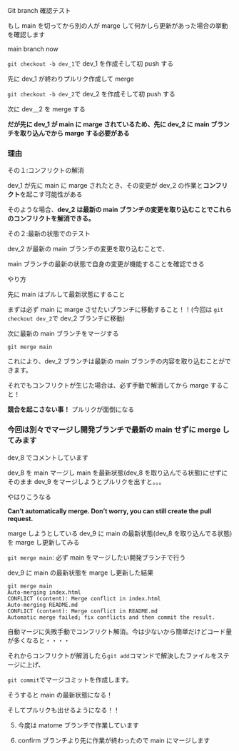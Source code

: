Git branch 確認テスト

もし main を切ってから別の人が marge して何かしら更新があった場合の挙動を確認します

main branch now

`git checkout -b dev_1`で dev_1 を作成そして初 push する

先に dev_1 が終わりプルリク作成して merge

`git checkout -b dev_2`で dev_2 を作成そして初 push する

次に dev＿2 を merge する

**だが先に dev_1 が main に marge されているため、先に dev_2 に main ブランチを取り込んでから marge する必要がある**

### 理由

その１:コンフリクトの解消

dev_1 が先に main に marge されたとき、その変更が dev_2 の作業と**コンフリクト**を起こす可能性がある

そのような場合、**dev_2 は最新の main ブランチの変更を取り込むことでこれらのコンフリクトを解消できる。**

その２:最新の状態でのテスト

dev_2 が最新の main ブランチの変更を取り込むことで、

main ブランチの最新の状態で自身の変更が機能することを確認できる

やり方

先に main はプルして最新状態にすること

まずは必ず main に marge させたいブランチに移動すること！！(今回は `git checkout dev_2`で dev_2 ブランチに移動)

次に最新の main ブランチをマージする

`git merge main`

これにより、dev_2 ブランチは最新の main ブランチの内容を取り込むことができます。

それでもコンフリクトが生じた場合は、必ず手動で解消してから marge すること！

**競合を起こさない事！** プルリクが面倒になる

### 今回は別々でマージし開発ブランチで最新の main せずに merge してみます

dev_8 でコメントしています

dev_8 を main マージし main を最新状態(dev_8 を取り込んでる状態)にせずにそのまま dev_9 をマージしようとプルリクを出すと。。。

やはりこうなる

**Can’t automatically merge. Don’t worry, you can still create the pull request.**

marge しようとしている dev_9 に main の最新状態(dev_8 を取り込んでる状態)を marge し更新してみる

`git merge main`: 必ず main をマージしたい開発ブランチで行う

dev_9 に main の最新状態を marge し更新した結果

```
git merge main
Auto-merging index.html
CONFLICT (content): Merge conflict in index.html
Auto-merging README.md
CONFLICT (content): Merge conflict in README.md
Automatic merge failed; fix conflicts and then commit the result.
```

自動マージに失敗手動でコンフリクト解消。今は少ないから簡単だけどコード量が多くなると・・・・

それからコンフリクトが解消したら`git add`コマンドで解決したファイルをステージに上げ、

`git commit`でマージコミットを作成します。

そうすると main の最新状態になる！

そしてプルリクも出せるようになる！！

5. 今度は matome ブランチで作業しています

6. confirm ブランチより先に作業が終わったので main にマージします

